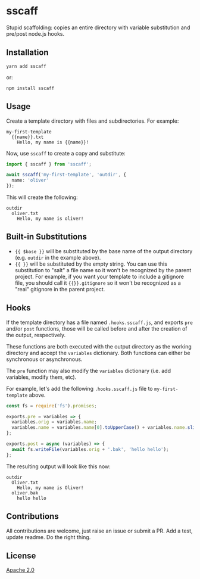 # sscaff

Stupid scaffolding: copies an entire directory with variable substitution and
pre/post node.js hooks.

## Installation

```shell
yarn add sscaff
```

or:

```shell
npm install sscaff
```

## Usage

Create a template directory with files and subdirectories. For example:

```
my-first-template
  {{name}}.txt
    Hello, my name is {{name}}!
```

Now, use `sscaff` to create a copy and substitute:

```ts
import { sscaff } from 'sscaff';

await sscaff('my-first-template', 'outdir', {
  name: 'oliver'
});
```

This will create the following:

```
outdir
  oliver.txt
    Hello, my name is oliver!
```

## Built-in Substitutions

* `{{ $base }}` will be substituted by the base name of the output directory
  (e.g. `outdir` in the example above).
* `{{ }}` will be substituted by the empty string. You can use this substitution
  to "salt" a file name so it won't be recognized by the parent project. For
  example, if you want your template to include a gitignore file, you should
  call it `{{}}.gitignore` so it won't be recognized as a "real" gitignore in
  the parent project.

## Hooks

If the template directory has a file named `.hooks.sscaff.js`, and exports `pre`
and/or `post` functions, those will be called before and after the creation of
the output, respectively.

These functions are both executed with the output directory as the working
directory and accept the `variables` dictionary. Both functions can either be
synchronous or asynchronous.

The `pre` function may also modify the `variables` dictionary (i.e. add
variables, modify them, etc).

For example, let's add the following `.hooks.sscaff.js` file to
`my-first-template` above.

```js
const fs = require('fs').promises;

exports.pre = variables => {
  variables.orig = variables.name;
  variables.name = variables.name[0].toUpperCase() + variables.name.slice(1);
};

exports.post = async (variables) => {
  await fs.writeFile(variables.orig + '.bak', 'hello hello');
};
```

The resulting output will look like this now:

```
outdir
  Oliver.txt
    Hello, my name is Oliver!
  oliver.bak
    hello hello
```

## Contributions

All contributions are welcome, just raise an issue or submit a PR. Add a test, update readme. Do the right thing.

## License

[Apache 2.0](./LICENSE)
